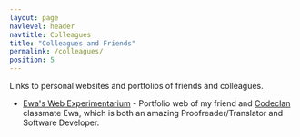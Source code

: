 ```yaml
---
layout: page
navlevel: header
navtitle: Colleagues
title: "Colleagues and Friends"
permalink: /colleagues/
position: 5
---
```


Links to personal websites and portfolios of friends and colleagues.

* [Ewa's Web Experimentarium](https://elipinska.github.io/) - Portfolio web of my friend and [Codeclan](https://codeclan.com) classmate Ewa, which is both an amazing Proofreader/Translator and Software Developer.
